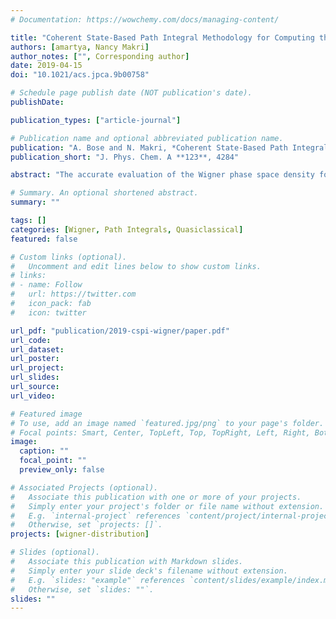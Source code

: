 ```yaml
---
# Documentation: https://wowchemy.com/docs/managing-content/

title: "Coherent State-Based Path Integral Methodology for Computing the Wigner Phase Space Distribution"
authors: [amartya, Nancy Makri]
author_notes: ["", Corresponding author]
date: 2019-04-15
doi: "10.1021/acs.jpca.9b00758"

# Schedule page publish date (NOT publication's date).
publishDate:

publication_types: ["article-journal"]

# Publication name and optional abbreviated publication name.
publication: "A. Bose and N. Makri, *Coherent State-Based Path Integral Methodology for Computing the Wigner Phase Space Distribution*, J. Phys. Chem. A **123**, 4284 (2019)."
publication_short: "J. Phys. Chem. A **123**, 4284"

abstract: "The accurate evaluation of the Wigner phase space density for multidimensional system remains a challenging task. Path integral Monte Carlo methods offer a numerically exact approach for obtaining the Boltzmann density in coordinate space, but the Fourier-type integral required to construct the Wigner distribution generally leads to poor convergence. This paper describes a path integral method for constructing the Wigner density which substantially mitigates the Monte Carlo sign problem and thus is applicable to systems with many degrees of freedom. The starting point is the path integral representation of the coherent state density, which does not involve a Fourier integral and thus converges rapidly. We then use the relation between the coherent state and Wigner densities to construct the Wigner function, taking advantage of destructive phase cancellation to truncate the infinite series and thus confine the integrand, avoiding highly oscillatory regions. We also describe the use of information-guided noise reduction (IGNoR) to improve the Monte Carlo statistics in the most challenging regimes. The method is applied to strongly anharmonic one-dimensional models, a system-bath Hamiltonian, as well as the formamide molecule within an ab initio quartic potential, and the results are compared to those obtained by various approximate methods. These calculations suggest that the coherent state-based path integral method described in this paper offers an efficient, numerically exact approach for constructing the Wigner phase space density in systems of many degrees of freedom, and thus will be useful for quantizing the initial condition in classical trajectory-based simulations of dynamical properties."

# Summary. An optional shortened abstract.
summary: ""

tags: []
categories: [Wigner, Path Integrals, Quasiclassical]
featured: false

# Custom links (optional).
#   Uncomment and edit lines below to show custom links.
# links:
# - name: Follow
#   url: https://twitter.com
#   icon_pack: fab
#   icon: twitter

url_pdf: "publication/2019-cspi-wigner/paper.pdf"
url_code:
url_dataset:
url_poster:
url_project:
url_slides:
url_source:
url_video:

# Featured image
# To use, add an image named `featured.jpg/png` to your page's folder. 
# Focal points: Smart, Center, TopLeft, Top, TopRight, Left, Right, BottomLeft, Bottom, BottomRight.
image:
  caption: ""
  focal_point: ""
  preview_only: false

# Associated Projects (optional).
#   Associate this publication with one or more of your projects.
#   Simply enter your project's folder or file name without extension.
#   E.g. `internal-project` references `content/project/internal-project/index.md`.
#   Otherwise, set `projects: []`.
projects: [wigner-distribution]

# Slides (optional).
#   Associate this publication with Markdown slides.
#   Simply enter your slide deck's filename without extension.
#   E.g. `slides: "example"` references `content/slides/example/index.md`.
#   Otherwise, set `slides: ""`.
slides: ""
---
```

